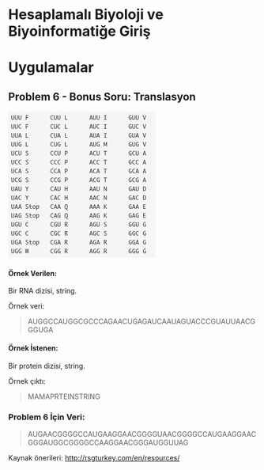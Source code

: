
# Hesaplamalı Biyoloji ve Biyoinformatiğe Giriş
# Uygulamalar

## Problem 6 - Bonus Soru: Translasyon

![alt text](../Resimler/RNA_kodon_tablosu.png)

#### Örnek Verilen:

Bir RNA dizisi, string.

Örnek veri:

> AUGGCCAUGGCGCCCAGAACUGAGAUCAAUAGUACCCGUAUUAACGGGUGA

#### Örnek İstenen:

Bir protein dizisi, string.

Örnek çıktı:

> MAMAPRTEINSTRING

### Problem 6 İçin Veri:

> AUGAACGGGGCCAUGAAGGAACGGGGUAACGGGGCCAUGAAGGAACGGGAUGGCGGGGCCAAGGAACGGGAUGGUUAG

Kaynak önerileri:
http://rsgturkey.com/en/resources/

